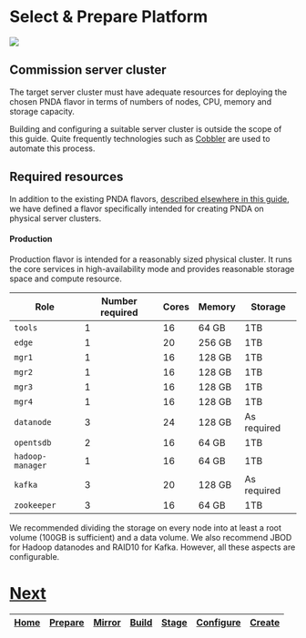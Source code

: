 # Select & Prepare Platform

![](../images/breadcrumbs.jpg)

## Commission server cluster

The target server cluster must have adequate resources for deploying the chosen PNDA flavor in terms of numbers of nodes, CPU, memory and storage capacity.

Building and configuring a suitable server cluster is outside the scope of this guide. Quite frequently technologies such as [Cobbler](http://cobbler.github.io/) are used to automate this process.

## Required resources

In addition to the existing PNDA flavors, [described elsewhere in this guide](https://github.com/pndaproject/pnda-guide/blob/develop/provisioning/aws/PREPARE.md), we have defined a flavor specifically intended for creating PNDA on physical server clusters.  

#### Production

Production flavor is intended for a reasonably sized physical cluster. It runs the core services in high-availability mode and provides reasonable storage space and compute resource.

| Role | Number required | Cores | Memory | Storage
| --- | --- | --- | --- | --- | 
|  `tools`         | 1 | 16 |  64 GB   | 1TB
|  `edge`         | 1 | 20 |  256 GB   | 1TB
|  `mgr1`         | 1 | 16 |  128 GB   | 1TB
|  `mgr2`         | 1 | 16 |  128 GB   | 1TB
|  `mgr3`         | 1 | 16 |  128 GB   | 1TB
|  `mgr4`         | 1 | 16 |  128 GB   | 1TB
|  `datanode`         | 3 | 24 |  128 GB   | As required
|  `opentsdb`         | 2 | 16 |  64 GB   | 1TB
|  `hadoop-manager`   | 1 | 16 |  64 GB   | 1TB
|  `kafka`         | 3 | 20 |  128 GB   | As required
|  `zookeeper`         | 3 | 16 |  64 GB   | 1TB

We recommended dividing the storage on every node into at least a root volume (100GB is sufficient) and a data volume. We also recommend JBOD for Hadoop datanodes and RAID10 for Kafka. However, all these aspects are configurable.

# [Next](MIRROR.md)

| [Home](../OVERVIEW.md) | [Prepare](PREPARE.md) | [Mirror](MIRROR.md) | [Build](BUILD.md) | [Stage](STAGE.md) | [Configure](CONFIGURE.md) | [Create](CREATE.md) | 
| --- | --- | --- | --- | --- | --- | --- |
